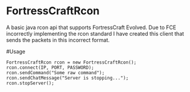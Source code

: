 # FortressCraftRcon
A basic java rcon api that supports FortressCraft Evolved. Due to FCE incorrectly implementing the rcon standard I have created this client that sends the packets in this incorrect format.

#Usage
```
FortressCraftRcon rcon = new FortressCraftRcon();
rcon.connect(IP, PORT, PASSWORD);
rcon.sendCommand("Some raw command");
rcon.sendChatMessage("Server is stopping...");
rcon.stopServer();
```
